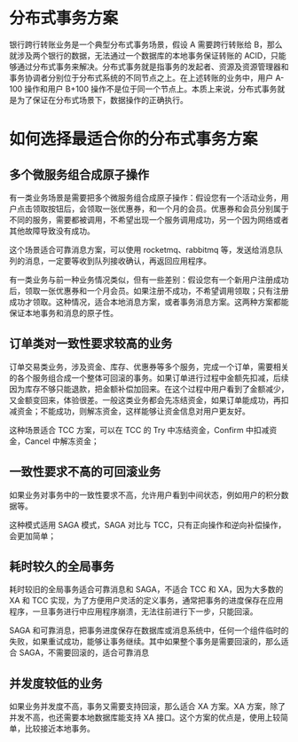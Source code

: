 # 分布式事务方案

银行跨行转账业务是一个典型分布式事务场景，假设 A 需要跨行转账给 B，那么就涉及两个银行的数据，无法通过一个数据库的本地事务保证转账的 ACID，只能够通过分布式事务来解决。分布式事务就是指事务的发起者、资源及资源管理器和事务协调者分别位于分布式系统的不同节点之上。在上述转账的业务中，用户 A-100 操作和用户 B+100 操作不是位于同一个节点上。本质上来说，分布式事务就是为了保证在分布式场景下，数据操作的正确执行。

# 如何选择最适合你的分布式事务方案

## 多个微服务组合成原子操作

有一类业务场景是需要把多个微服务组合成原子操作：假设您有一个活动业务，用户点击领取按钮后，会领取一张优惠券，和一个月的会员。优惠券和会员分别属于不同的服务，需要都被调用，不希望出现一个服务调用成功，另一个因为网络或者其他故障导致没有成功。

这个场景适合可靠消息方案，可以使用 rocketmq、rabbitmq 等，发送给消息队列的消息，一定要等收到队列接收确认，再返回应用程序。

有一类业务与前一种业务情况类似，但有一些差别：假设您有一个新用户注册成功后，领取一张优惠券和一个月会员。如果注册不成功，不希望调用领取；只有注册成功才领取。这种情况，适合本地消息方案，或者事务消息方案。这两种方案都能保证本地事务和消息的原子性。

## 订单类对一致性要求较高的业务

订单交易类业务，涉及资金、库存、优惠券等多个服务，完成一个订单，需要相关的各个服务组合成一个整体可回滚的事务。如果订单进行过程中金额先扣减，后续因为库存不够只能退款，把金额补偿加回来。在这个过程中用户看到了金额减少，又金额变回来，体验很差。一般这类业务都会先冻结资金，如果订单能成功，再扣减资金；不能成功，则解冻资金，这样能够让资金信息对用户更友好。

这种场景适合 TCC 方案，可以在 TCC 的 Try 中冻结资金，Confirm 中扣减资金，Cancel 中解冻资金；

## 一致性要求不高的可回滚业务

如果业务对事务中的一致性要求不高，允许用户看到中间状态，例如用户的积分数据等。

这种模式适用 SAGA 模式，SAGA 对比与 TCC，只有正向操作和逆向补偿操作，会更加简单；

## 耗时较久的全局事务

耗时较旧的全局事务适合可靠消息和 SAGA，不适合 TCC 和 XA，因为大多数的 XA 和 TCC 实现，为了方便用户灵活的定义事务，通常把事务的进度保存在应用程序，一旦事务进行中应用程序崩溃，无法往前进行下一步，只能回滚。

SAGA 和可靠消息，把事务进度保存在数据库或消息系统中，任何一个组件临时的失败，如果重试成功，能够让事务继续。其中如果整个事务是需要回滚的，那么适合 SAGA，不需要回滚的，适合可靠消息

## 并发度较低的业务

如果业务并发度不高，事务又需要支持回滚，那么适合 XA 方案。XA 方案，除了并发不高，也还需要本地数据库能支持 XA 接口。这个方案的优点是，使用上较简单，比较接近本地事务。
